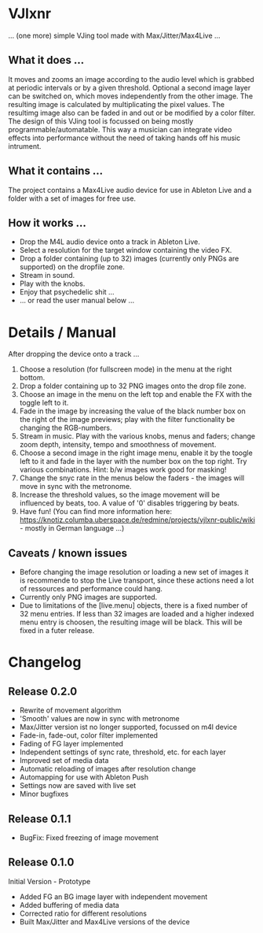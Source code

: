 # VJlxnr

… (one more) simple VJing tool made with Max/Jitter/Max4Live …

## What it does …

It moves and zooms an image according to the audio level which is grabbed at periodic intervals or by a given threshold. Optional a second image layer can be switched on, which moves independently from the other image. The resulting image is calculated by multiplicating the pixel values.
The resultimg image also can be faded in and out or be modified by a color filter.
The design of this VJing tool is focussed on being mostly programmable/automatable. This way a musician can integrate video effects into performance without the need of taking hands off his music intrument.

## What it contains …

The project contains a Max4Live audio device for use in Ableton Live and a folder with a set of images for free use.

## How it works …

* Drop the M4L audio device onto a track in Ableton Live.
* Select a resolution for the target window containing the video FX.
* Drop a folder containing (up to 32) images (currently only PNGs are supported) on the dropfile zone.
* Stream in sound.
* Play with the knobs.
* Enjoy that psychedelic shit …
* … or read the user manual below …

# Details / Manual

After dropping the device onto a track …

1. Choose a resolution (for fullscreen mode) in the menu at the right bottom.
2. Drop a folder containing up to 32 PNG images onto the drop file zone.
3. Choose an image in the menu on the left top and enable the FX with the toggle left to it.
4. Fade in the image by increasing the value of the black number box on the right of the image previews; play with the filter functionality be changing the RGB-numbers.
5. Stream in music. Play with the various knobs, menus and faders; change zoom depth, intensity, tempo and smoothness of movement.
6. Choose a second image in the right image menu, enable it by the toogle left to it and fade in the layer with the number box on the top right. Try various combinations. Hint: b/w images work good for masking!
7. Change the snyc rate in the menus below the faders - the images will move in sync with the metronome.
8. Increase the threshold values, so the image movement will be influenced by beats, too. A value of '0' disables triggering by beats.
9. Have fun! (You can find more information here: https://knotiz.columba.uberspace.de/redmine/projects/vjlxnr-public/wiki - mostly in German language …)

## Caveats / known issues

* Before changing the image resolution or loading a new set of images it is recommende to stop the Live transport, since these actions need a lot of ressources and performance could hang.
* Currently only PNG images are supported.
* Due to limitations of the [live.menu] objects, there is a fixed number of 32 menu entries. If less than 32 images are loaded and a higher indexed menu entry is choosen, the resulting image will be black. This will be fixed in a futer release.

# Changelog

## Release 0.2.0

* Rewrite of movement algorithm
* 'Smooth' values are now in sync with metronome
* Max/Jitter version ist no longer supported, focussed on m4l device
* Fade-in, fade-out, color filter implemented
* Fading of FG layer implemented
* Independent settings of sync rate, threshold, etc. for each layer
* Improved set of media data
* Automatic reloading of images after resolution change
* Automapping for use with Ableton Push
* Settings now are saved with live set
* Minor bugfixes

## Release 0.1.1

* BugFix: Fixed freezing of image movement

## Release 0.1.0

Initial Version - Prototype

* Added FG an BG image layer with independent movement
* Added buffering of media data
* Corrected ratio for different resolutions
* Built Max/Jitter and Max4Live versions of the device

